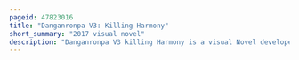 ```yaml
---
pageid: 47823016
title: "Danganronpa V3: Killing Harmony"
short_summary: "2017 visual novel"
description: "Danganronpa V3 killing Harmony is a visual Novel developed and published by Spike Chunsoft. The Game was published in Japan in january 2017 for Playstation 4 and Playstation Vita and in september 2017 in north America and Europe by Nis America. On the same Date a windows Version was launched worldwide. An enhanced Version of V3 with the anniversary Edition Subtitle was released in Japan in november 2021 and worldwide in December 2021 for nintendo Switch. This improved Version was also released in april 2022 for Android and Ios and in september 2022 for Windows 10 and xbox one."
---
```

